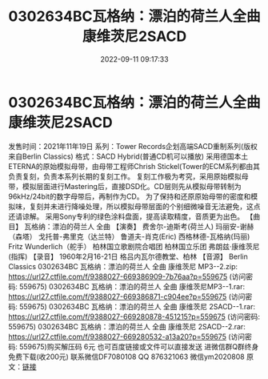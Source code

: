 ﻿---
title: 0302634BC瓦格纳：漂泊的荷兰人全曲康维茨尼2SACD
date: 2022-09-11 09:17:33
categories: 新碟专辑、稀有等精品
tags: 纯音雅乐
---
# 0302634BC瓦格纳：漂泊的荷兰人全曲康维茨尼2SACD

发售时间：2021年11年19日
系列：Tower Records企划高端SACD重制系列(版权来自Berlin Classics)
格式：SACD Hybrid(普通CD机可以播放)
采用德国本土ETERNA的原始模拟母带，由母带工程师Chrish
Stickel(Tower的ECM系列都由其负责复刻，负责本系列长期的复刻工作。
复刻工作极为考究，采用原始模拟母带，模拟层面进行Mastering后，直接DSD化。CD层则先从模拟母带转制为96kHz/24bit的数字母带后，再制作为CD。
为了保持和还原原始母带的密度和模拟味，复刻并未进行降噪处理，所以模拟母带层面的个别细微噪音无法避免，这点还请谅解。
采用Sony专利的绿色涂料盘面，提高读取精度，音质更为出色。
【曲目】
瓦格纳：漂泊的荷兰人 全曲
【演奏】
费舍尔-迪斯考(荷兰人)
玛丽安-谢赫（森塔）
戈托普-弗里克（达兰特）
鲁道夫-肖克(Eric)
西格林德-瓦格纳(玛丽)
Fritz Wunderlich（舵手）
柏林国立歌剧院合唱团
柏林国立乐团
弗朗兹·康维茨尼(指挥)
【录音】
1960年2月16-21日
格吕内瓦尔德教堂、柏林
【音源】
Berlin Classics
0302634BC 瓦格纳：漂泊的荷兰人 全曲 康维茨尼 MP3--2.zip: https://url27.ctfile.com/f/9388027-669386909-7b76aa?p=559675
(访问密码: 559675)
0302634BC 瓦格纳：漂泊的荷兰人 全曲 康维茨尼MP3--1.rar: https://url27.ctfile.com/f/9388027-669386871-c904ee?p=559675
(访问密码: 559675)
0302634BC 瓦格纳：漂泊的荷兰人 全曲 康维茨尼 2SACD--1.rar: https://url27.ctfile.com/f/9388027-669280878-451215?p=559675
(访问密码: 559675)
0302634BC 瓦格纳：漂泊的荷兰人 全曲 康维茨尼 2SACD--2.rar: https://url27.ctfile.com/f/9388027-669280532-a13a20?p=559675
(访问密码: 559675)购买解压码 6元
也可百度链接或文件可以直接发送
进微信群Q群终身免费下载(收200元)
联系微信DF7080108 QQ 876321063
微信ym2020808
原文：[链接](https://blog.sina.com.cn/s/blog_1647c7e7601030zcw.html)
